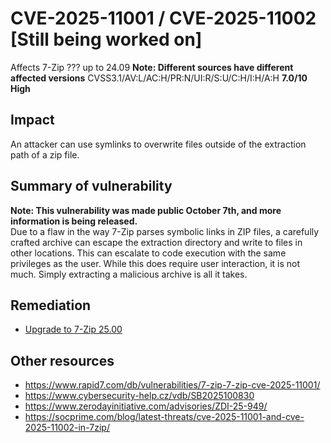 # CVE-2025-11001 / CVE-2025-11002 [Still being worked on]
Affects 7-Zip ??? up to 24.09 **Note: Different sources have different affected versions**
CVSS3.1/AV:L/AC:H/PR:N/UI:R/S:U/C:H/I:H/A:H **7.0/10 High**

## Impact
An attacker can use symlinks to overwrite files outside of the extraction path of a zip file.

## Summary of vulnerability
**Note: This vulnerability was made public October 7th, and more information is being released.**<br>
Due to a flaw in the way 7-Zip parses symbolic links in ZIP files, a carefully crafted archive can escape the extraction directory and write to files in other locations. This can escalate to code execution with the same privileges as the user. While this does require user interaction, it is not much. Simply extracting a malicious archive is all it takes.

## Remediation
* [Upgrade to 7-Zip 25.00](https://www.7-zip.org/download.html) 

## Other resources
* https://www.rapid7.com/db/vulnerabilities/7-zip-7-zip-cve-2025-11001/
* https://www.cybersecurity-help.cz/vdb/SB2025100830
* https://www.zerodayinitiative.com/advisories/ZDI-25-949/
* https://socprime.com/blog/latest-threats/cve-2025-11001-and-cve-2025-11002-in-7zip/

